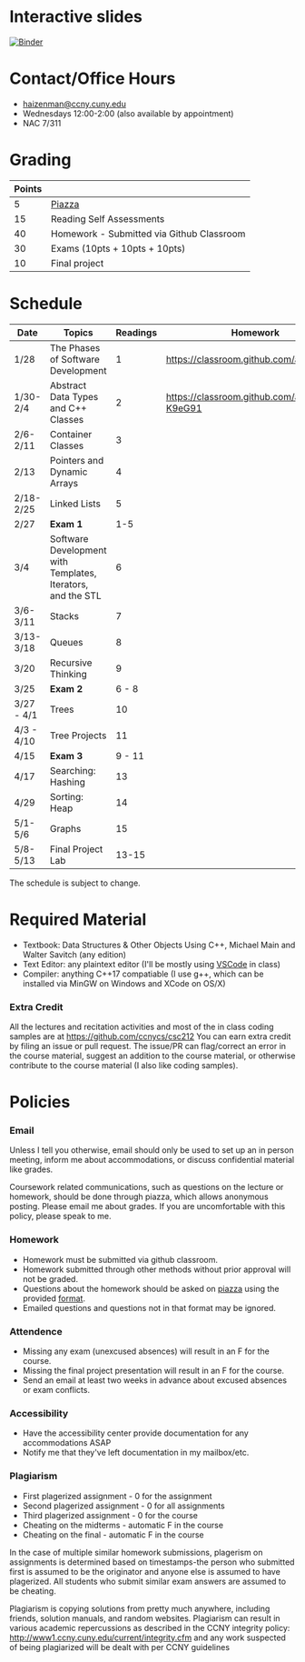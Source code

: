 Interactive slides
==================
[![Binder](https://mybinder.org/badge.svg)](https://mybinder.org/v2/gh/ccnycs/csc212/master)

Contact/Office Hours
====================
* haizenman@ccny.cuny.edu
* Wednesdays 12:00-2:00 (also available by appointment)
* NAC 7/311

Grading
========
| Points |  |
| ------------- | ----------- |
| 5 | [Piazza](https://piazza.com/ccny.cuny/spring2019/cs21200/home) |
| 15 | Reading Self Assessments |
| 40 | Homework - Submitted via Github Classroom |
| 30 | Exams (10pts + 10pts + 10pts) |
| 10 | Final project | 

Schedule
========
| Date | Topics | Readings | Homework |
|------|--------|----------| ------|
| 1/28 | The Phases of Software Development | 1 | https://classroom.github.com/a/bI_dHoR0|
| 1/30-2/4 | Abstract Data Types and C++ Classes | 2 |https://classroom.github.com/a/l-K9eG91 |
| 2/6-2/11 | Container Classes | 3 | |
| 2/13 | Pointers and Dynamic Arrays| 4 |  |
| 2/18-2/25| Linked Lists	| 5 | |
| 2/27 | __Exam 1__ | 1-5 | |
| 3/4 | Software Development with Templates, Iterators, and the STL | 6 | |
| 3/6-3/11 | Stacks | 7 | |  
| 3/13-3/18 | Queues | 8 | |
| 3/20 | Recursive Thinking   | 9 |  |
| 3/25 | __Exam 2__ | 6 - 8 |
| 3/27 - 4/1| Trees | 10 | |
| 4/3 - 4/10| Tree Projects | 11 | |
| 4/15 | __Exam 3__ | 9 - 11 | 
| 4/17 | Searching: Hashing | 13 | |
| 4/29 | Sorting: Heap | 14 | | 
| 5/1-5/6 | Graphs | 15 | |
| 5/8-5/13| Final Project Lab | 13-15 | |

The schedule is subject to change. 

Required Material 
=================
* Textbook: Data Structures & Other Objects Using C++, Michael Main and Walter Savitch (any edition)
* Text Editor: any plaintext editor (I'll be mostly using [VSCode](https://code.visualstudio.com/) in class)
* Compiler: anything C++17 compatiable (I use g++, which can be installed via MinGW on Windows and XCode on OS/X)



### Extra Credit ###
All the lectures and recitation activities and most of the in class coding samples are at https://github.com/ccnycs/csc212 You can earn extra credit by filing an issue or pull request. The issue/PR can flag/correct an error in the course material, suggest an addition to the course material, or otherwise contribute to the course material (I also like coding samples). 

Policies
========
### Email ###
Unless I tell you otherwise, email should only be used to set up an in person meeting, inform me about accommodations, or discuss confidential material like grades.  

Coursework related communications, such as questions on the lecture or homework, should be done through piazza, which allows anonymous posting. Please email me about grades. If you are uncomfortable with this policy, please speak to me.


### Homework ###
* Homework must be submitted via github classroom. 
* Homework submitted through other methods without prior approval  will not be graded.
* Questions about the homework should be asked on [piazza](
piazza.com/ccny.cuny/fall2018/csc21200pr/home) using the provided [format](hwq_fmt.md). 
* Emailed questions and questions not in that format may be ignored. 

### Attendence ###
* Missing any exam (unexcused absences) will result in an F for the course.
* Missing the final project presentation will result in an F for the course. 
* Send an email at least two weeks in advance about excused absences or exam conflicts.

### Accessibility ###
* Have the accessibility center provide documentation for any accommodations ASAP
* Notify me that they've left documentation in my mailbox/etc.

### Plagiarism ###
* First plagerized assignment - 0 for the assignment
* Second plagerized assignment - 0 for all assignments
* Third plagerized assignment - 0 for the course
* Cheating on the midterms - automatic F in the course
* Cheating on the final - automatic F in the course

In the case of multiple similar homework submissions, plagerism on assignments is determined based on timestamps-the person who submitted first is assumed to be the originator and anyone else is assumed to have plagerized. All students who submit similar exam answers are assumed to be cheating.

Plagiarism is copying solutions from pretty much anywhere, including friends, solution manuals, and random websites. Plagiarism can result in various academic repercussions as described in the CCNY integrity policy: http://www1.ccny.cuny.edu/current/integrity.cfm and any work suspected of being plagiarized will be dealt with per CCNY guidelines


